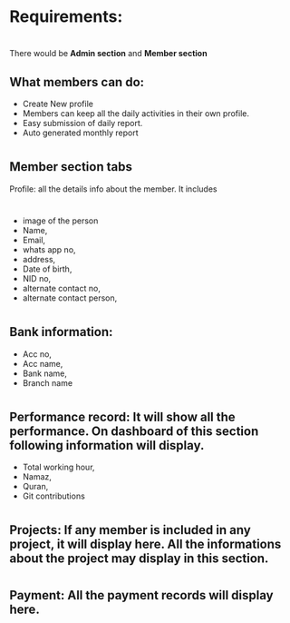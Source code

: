 # Requirements:
#
There would be **Admin section**  and **Member section**

## What members can do: 

* Create New profile 
* Members can keep all the daily activities in their own profile. 
* Easy submission of daily report.
* Auto generated monthly report
#
## Member section tabs
 Profile: all the details info about the member. It includes 
 #
 * image of the person
* Name,
* Email,   
* whats app no, 
* address,
* Date of birth,
* NID no, 
* alternate contact no, 
* alternate contact person,  
#
## Bank information: 
* Acc no, 
* Acc name, 
* Bank name, 
* Branch name
# 
## Performance record: It will show all the performance. On dashboard of this section following information will display. 
* Total working hour,  
* Namaz, 
* Quran, 
* Git contributions
#
## Projects: If any member is included in any project, it will display here. All the informations about the project may display in this section.
#
## Payment: All the payment records will display here.

